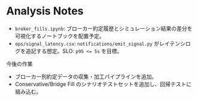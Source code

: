 # Analysis Notes

- `broker_fills.ipynb`: ブローカー約定履歴とシミュレーション結果の差分を可視化するノートブックを配置予定。
- `ops/signal_latency.csv`: `notifications/emit_signal.py` がレイテンシログを追記する想定。SLO: `p95 <= 5s` を目標。

今後の作業
- ブローカー別約定データの収集・加工パイプラインを追加。
- Conservative/Bridge Fill のシナリオテストセットを追加し、回帰テストに組み込む。
